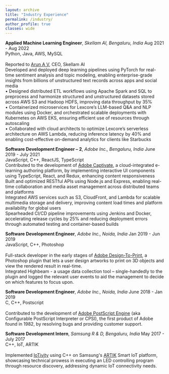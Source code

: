```yaml
---
layout: archive
title: "Industry Experience"
permalink: /industry/
author_profile: true
classes: wide
---
```


**Applied Machine Learning Engineer**, *Skellam AI, Bengaluru, India* <span class="pull-right">Aug 2021 - Aug 2022</span>  
<span class="small-grey"><i class="fas fa-tools" aria-hidden="true"></i> Python, Java, AWS, MySQL</span>  
<br><i class="fas fa-plus small-grey"></i> Reported to [Arun A V](https://www.linkedin.com/in/arunveettil/), CEO, Skellam AI
<br><i class="fas fa-plus small-grey"></i> 
Developed and deployed deep learning pipelines using PyTorch for real-time sentiment analysis and topic modeling, enabling enterprise-grade insights from billions of unstructured text records across apps and social media
<br><i class="fas fa-plus small-grey"></i> •	Designed distributed ETL workflows using Apache Spark and SQL to preprocess and harmonize structured and unstructured datasets stored across AWS S3 and Hadoop HDFS, improving data throughput by 35%
<br><i class="fas fa-plus small-grey"></i> •	Containerized microservices for Lexcore’s LLM-based Q&A and NLP modules using Docker, and orchestrated scalable deployments with Kubernetes on AWS EKS, ensuring efficient use of resources through autoscaling
<br><i class="fas fa-plus small-grey"></i> •	Collaborated with cloud architects to optimize Lexcore’s serverless architecture on AWS Lambda, reducing inference latency by 40% and enabling cost-effective on-demand analytics for clients like Starbucks

**Software Development Engineer – 2**, *Adobe Inc., Bengaluru, India* <span class="pull-right">June 2019 - July 2021</span>  
<span class="small-grey"><i class="fas fa-tools" aria-hidden="true"></i> JavaScript, C++, ReactJS, TypeScript</span>  
Contributed to the development of [Adobe Captivate](https://www.adobe.com/products/captivate.html), a cloud-integrated e-learning authoring platform, by implementing interactive UI components using TypeScript, React, and Redux, enhancing content responsiveness
<br><i class="fas fa-plus small-grey"></i> Built and optimized RESTful APIs using Node.js and Express, enabling real-time collaboration and media asset management across distributed teams and platforms
<br><i class="fas fa-plus small-grey"></i> Integrated AWS services such as S3, CloudFront, and Lambda for scalable multimedia storage and delivery, improving content load times and platform availability for global users
<br><i class="fas fa-plus small-grey"></i> Spearheaded CI/CD pipeline improvements using Jenkins and Docker, accelerating release cycles by 25% and reducing deployment errors through automated testing and container-based builds

**Software Development Engineer**, *Adobe Inc., Noida, India* <span class="pull-right">Jan 2019 - Jun 2019</span>  
<span class="small-grey"><i class="fas fa-tools" aria-hidden="true"></i> JavaScript, C++, Photoshop</span>  
<br><i class="fas fa-plus small-grey"></i> Full-stack developer in the early stages of [Adobe Design-To-Print](https://exchange.adobe.com/apps/cc/103122/adobe-design-to-print), a Photoshop plugin that lets a user design artworks to print on 3D objects and view the rendered result in real-time.
<br><i class="fas fa-plus small-grey"></i> Integrated Highbeam - a usage data collection tool – single-handedly to the plugin and logged the relevant user events to aid the management to decide on which features to focus upon.

**Software Development Engineer**, *Adobe Inc., Noida, India* <span class="pull-right">June 2018 - Jan 2019</span>  
<span class="small-grey"><i class="fas fa-tools" aria-hidden="true"></i> C, C++, Postscript</span>  
<br><i class="fas fa-plus small-grey"></i> Contributed to the development of [Adobe PostScript Engine](https://www.adobe.com/products/EmbeddedPrintEngine.html) (aka Configurable PostScript Interpreter or CPSI), the first product of Adobe found in 1982, by resolving bugs and providing customer support.

**Software Development Intern**, *Samsung R & D, Bengaluru, India* <span class="pull-right">May 2017 - July 2017</span>  
<span class="small-grey"><i class="fas fa-tools" aria-hidden="true"></i> C++, IoT, ARTIK</span>  
<br><i class="fas fa-plus small-grey"></i> Implemented [IoTivity](https://iotivity.org/) using C++ on Samsung's [ARTIK](https://news.samsung.com/global/samsung-introduces-new-artik-secure-iot-modules-and-security-services-to-deliver-comprehensive-device-to-cloud-protection-for-iot) Smart IoT platform, showcasing technical prowess in executing an LED controlling program through resource discovery, addressing dynamic IoT connectivity needs.